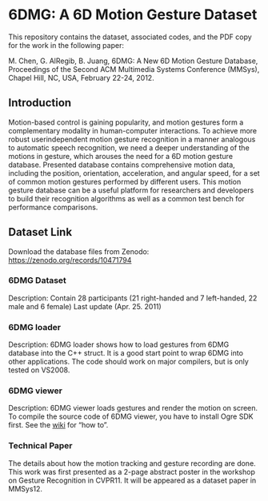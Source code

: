 # 6DMG: A 6D Motion Gesture Dataset

This repository contains the dataset, associated codes, and the PDF copy for the work in the following paper:

M. Chen, G. AlRegib, B. Juang, 6DMG: A New 6D Motion Gesture Database, Proceedings of the Second ACM Multimedia Systems Conference (MMSys), Chapel Hill, NC, USA, February 22-24, 2012.


## Introduction

Motion-based control is gaining popularity, and motion gestures form a complementary modality in human-computer interactions. To achieve more robust userindependent motion gesture recognition in a manner analogous to automatic speech recognition, we need a deeper understanding of the motions in gesture, which arouses the need for a 6D motion gesture database. Presented database contains comprehensive motion data, including the position, orientation, acceleration, and angular speed, for a set of common motion gestures performed by different users. This motion gesture database can be a useful platform for researchers and developers to build their recognition algorithms as well as a common test bench for performance comparisons.


## Dataset Link

Download the database files from Zenodo: https://zenodo.org/records/10471794

### 6DMG Dataset

Description:
Contain 28 participants (21 right-handed and 7 left-handed, 22 male and 6 female)
Last update (Apr. 25. 2011)


### 6DMG loader

Description:
6DMG loader shows how to load gestures from 6DMG database into the C++ struct.  It is a good start point to wrap 6DMG into other applications.  The code should work on major compilers, but is only tested on VS2008. 


### 6DMG viewer

Description:
6DMG viewer loads gestures and render the motion on screen.  To compile the source code of 6DMG viewer, you have to install Ogre SDK first.  See the [wiki](http://wiki.ogre3d.org/Installing+the+Ogre+SDK) for “how to”. 


### Technical Paper

The details about how the motion tracking and gesture recording are done.  This work was first presented as a 2-page abstract poster in the workshop on Gesture Recognition in CVPR11.  It will be appeared as a dataset paper in MMSys12.

